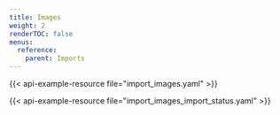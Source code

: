 ```yaml
---
title: Images
weight: 2
renderTOC: false
menus:
  reference:
    parent: Imports
---
```


{{< api-example-resource file="import_images.yaml" >}}

{{< api-example-resource file="import_images_import_status.yaml" >}}
